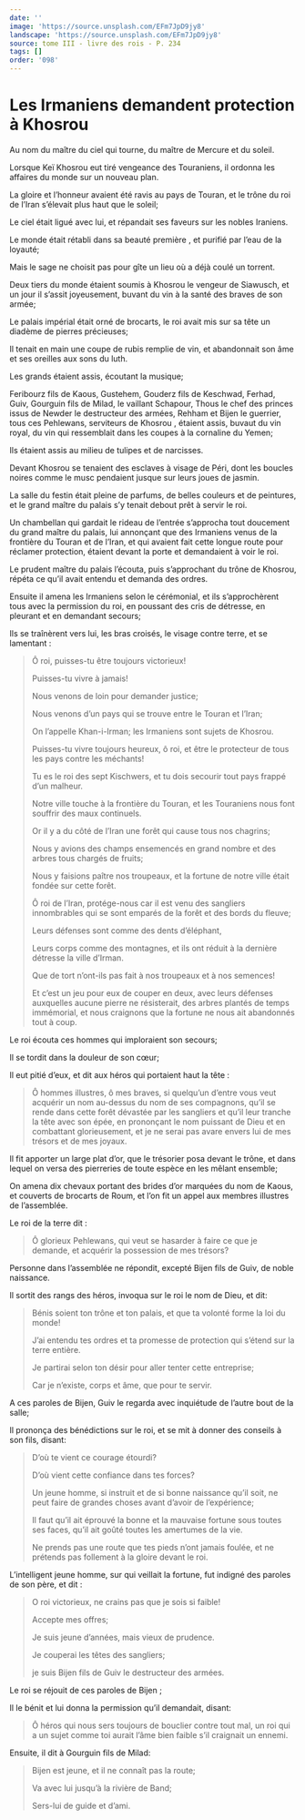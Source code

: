 ```yaml
---
date: ''
image: 'https://source.unsplash.com/EFm7JpD9jy8'
landscape: 'https://source.unsplash.com/EFm7JpD9jy8'
source: tome III - livre des rois - P. 234
tags: []
order: '098'
---
```


# Les Irmaniens demandent protection à Khosrou

Au nom du maître du ciel qui tourne, du maître de Mercure et du soleil.

Lorsque Keï Khosrou eut tiré vengeance des Touraniens, il ordonna les affaires du monde sur un nouveau plan.

La gloire et l’honneur avaient été ravis au pays
de Touran, et le trône du roi de l’Iran s’élevait plus haut que le soleil;

Le ciel était ligué avec lui, et répandait ses faveurs sur les nobles Iraniens.

Le monde était rétabli dans sa beauté première , et purifié par l’eau de la loyauté;

Mais le sage ne choisit pas pour gîte un lieu où a déjà coulé un torrent.

Deux tiers du monde étaient soumis à Khosrou le vengeur de Siawusch, et un jour il s’assit joyeusement, buvant du vin à la santé des braves de son armée;

Le palais impérial était orné de brocarts, le roi avait mis sur sa tête un diadème de pierres précieuses;

Il tenait en main une coupe de rubis remplie de vin, et abandonnait son âme et ses oreilles aux sons du luth.

Les grands étaient assis, écoutant la musique;

Feribourz fils de Kaous, Gustehem, Gouderz fils de Keschwad, Ferhad, Guiv, Gourguin fils de Milad, le vaillant Schapour, Thous le chef des princes issus de Newder le destructeur des armées, Rehham et Bijen le guerrier, tous ces Pehlewans, serviteurs de Khosrou , étaient assis, buvaut du vin royal, du vin qui ressemblait dans les coupes à la cornaline du Yemen;

Ils étaient assis au milieu de tulipes et de narcisses.

Devant Khosrou se tenaient des esclaves à visage de Péri, dont les boucles noires comme le musc pendaient jusque sur leurs joues de jasmin.

La salle du festin était pleine de parfums, de belles couleurs et de peintures, et le grand maître du palais s’y tenait debout prêt à servir le roi.

Un chambellan qui gardait le rideau de l’entrée s’approcha tout doucement du grand maître du palais, lui annonçant que des Irmaniens venus de la frontière du Touran et de l’Iran, et qui avaient fait cette longue route pour réclamer protection, étaient devant la porte et demandaient à voir le roi.

Le prudent maître du palais l’écouta, puis s’approchant du
trône de Khosrou, répéta ce qu’il avait entendu et demanda des ordres.

Ensuite il amena les Irmaniens selon le cérémonial, et ils s’approchèrent tous avec la permission du roi, en poussant des cris de détresse, en pleurant et en demandant secours;

Ils se traînèrent vers lui, les bras croisés, le visage contre terre, et se lamentant :

> Ô roi, puisses-tu être toujours victorieux!
>
> Puisses-tu vivre à jamais!
>
> Nous venons de loin pour demander justice;
>
> Nous venons d’un pays qui se trouve entre le Touran et l’Iran;
>
> On l’appelle Khan-i-Irman; les Irmaniens sont sujets de Khosrou.
>
> Puisses-tu vivre toujours heureux, ô roi, et être le protecteur de tous les pays contre les méchants!
>
> Tu es le roi des sept Kischwers, et tu dois secourir tout pays frappé d’un malheur.
>
> Notre ville touche à la frontière du Touran, et les Touraniens nous font souffrir des maux continuels.
>
> Or il y a du côté de l’Iran une forêt qui cause tous nos chagrins;
>
> Nous y avions des champs ensemencés en grand nombre et des arbres tous chargés de fruits;
>
> Nous y faisions paître nos troupeaux, et la fortune de notre ville était fondée sur cette forêt.
>
> Ô roi de l’Iran, protége-nous car il est venu des sangliers innombrables qui se sont emparés de la forêt et des bords du fleuve;
>
> Leurs défenses sont comme des dents d’éléphant,
>
> Leurs corps comme des montagnes, et ils ont réduit à la dernière détresse la ville d’Irman.
>
> Que de tort n’ont-ils pas fait à nos troupeaux et à nos semences!
>
> Et c’est un jeu pour eux de couper en deux, avec leurs défenses auxquelles aucune pierre ne résisterait, des arbres plantés de temps immémorial, et nous craignons que la fortune ne nous ait abandonnés tout à coup.

Le roi écouta ces hommes qui imploraient son
secours;

Il se tordit dans la douleur de son cœur;

Il eut pitié d’eux, et dit aux héros qui portaient
haut la tête :

> Ô hommes illustres, ô mes braves, si quelqu’un d’entre vous veut acquérir un nom au-dessus du nom de ses compagnons, qu’il se rende dans cette forêt dévastée par les sangliers et qu’il leur tranche la tête avec son épée, en prononçant le nom puissant de Dieu et en combattant glorieusement, et je ne serai pas avare envers lui de mes trésors et de mes joyaux.

Il fit apporter un large plat d’or, que le trésorier posa devant le trône, et dans lequel on versa des pierreries de toute espèce en les mêlant ensemble;

On amena dix chevaux portant des brides d’or marquées du nom de Kaous, et couverts de brocarts de Roum, et l’on fit un appel aux membres illustres de l’assemblée.

Le roi de la terre dit :

> Ô glorieux Pehlewans, qui veut se hasarder à faire ce que je demande, et acquérir la possession de mes trésors?

Personne dans l’assemblée ne répondit, excepté Bijen fils de Guiv, de noble naissance.

Il sortit des rangs des héros, invoqua sur le roi le nom de Dieu, et dit:

> Bénis soient ton trône et ton palais, et que ta volonté forme la loi du monde!
>
> J’ai entendu tes ordres et ta promesse de protection qui s’étend sur la terre entière.
>
> Je partirai selon ton désir pour aller tenter cette entreprise;
>
> Car je n’existe, corps et âme, que pour te servir.

A ces paroles de Bijen, Guiv le regarda avec inquiétude de l’autre bout de la salle;

Il prononça des bénédictions sur le roi, et se mit à donner des conseils à son fils, disant:

> D’où te vient ce courage étourdi?
>
> D’où vient cette confiance dans tes forces?
>
> Un jeune homme, si instruit et de si bonne naissance qu’il soit, ne peut faire de grandes choses avant d’avoir de l’expérience;
>
> Il faut qu’il ait éprouvé la bonne et la mauvaise fortune sous toutes ses faces, qu’il ait goûté toutes les amertumes de la vie.
>
> Ne prends pas une route que tes pieds n’ont jamais foulée, et ne prétends pas follement à la gloire devant le roi.

L’intelligent jeune homme, sur qui veillait la fortune, fut indigné des paroles de son père, et dit :

> O roi victorieux, ne crains pas que je sois si faible!
>
> Accepte mes offres;
>
> Je suis jeune d’années, mais vieux de prudence.
>
> Je couperai les têtes des sangliers;
>
> je suis Bijen fils de Guiv le destructeur des armées.

Le roi se réjouit de ces paroles de Bijen ;

Il le bénit et lui donna la permission qu’il demandait, disant:

> Ô héros qui nous sers toujours de bouclier contre tout mal, un roi qui a un sujet comme toi aurait l’âme bien faible s’il craignait un ennemi.

Ensuite, il dit à Gourguin fils de Milad:

> Bijen est jeune, et il ne connaît pas la route;
>
> Va avec lui jusqu’à la rivière de Band;
>
> Sers-lui de guide et d’ami.
